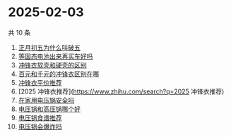 # 2025-02-03

共 10 条

<!-- BEGIN ZHIHUSEARCH -->
<!-- 最后更新时间 Mon Feb 03 2025 05:11:32 GMT+0800 (China Standard Time) -->
1. [正月初五为什么叫破五](https://www.zhihu.com/search?q=正月初五为什么叫破五)
1. [等固态电池出来再买车好吗](https://www.zhihu.com/search?q=等固态电池出来再买车好吗)
1. [冲锋衣软壳和硬壳的区别](https://www.zhihu.com/search?q=冲锋衣软壳和硬壳的区别)
1. [百元和千元的冲锋衣区别在哪](https://www.zhihu.com/search?q=百元和千元的冲锋衣区别在哪)
1. [冲锋衣平价推荐](https://www.zhihu.com/search?q=冲锋衣平价推荐)
1. [2025 冲锋衣推荐](https://www.zhihu.com/search?q=2025 冲锋衣推荐)
1. [在家用电压锅安全吗](https://www.zhihu.com/search?q=在家用电压锅安全吗)
1. [电压锅和高压锅哪个好](https://www.zhihu.com/search?q=电压锅和高压锅哪个好)
1. [电压锅食谱推荐](https://www.zhihu.com/search?q=电压锅食谱推荐)
1. [电压锅会爆炸吗](https://www.zhihu.com/search?q=电压锅会爆炸吗)
<!-- END ZHIHUSEARCH -->
